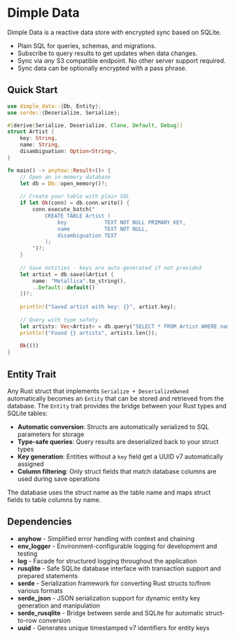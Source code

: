 # Dimple Data

Dimple Data is a reactive data store with encrypted sync based on SQLite.

- Plain SQL for queries, schemas, and migrations.
- Subscribe to query results to get updates when data changes.
- Sync via *any* S3 compatible endpoint. No other server support required.
- Sync data can be optionally encrypted with a pass phrase. 

## Quick Start

```rust
use dimple_data::{Db, Entity};
use serde::{Deserialize, Serialize};

#[derive(Serialize, Deserialize, Clone, Default, Debug)]
struct Artist {
    key: String,
    name: String,
    disambiguation: Option<String>,
}

fn main() -> anyhow::Result<()> {
    // Open an in-memory database
    let db = Db::open_memory()?;
    
    // Create your table with plain SQL
    if let Ok(conn) = db.conn.write() {
        conn.execute_batch("
            CREATE TABLE Artist (
                key            TEXT NOT NULL PRIMARY KEY,
                name           TEXT NOT NULL,
                disambiguation TEXT
            );
        ")?;
    }
    
    // Save entities - keys are auto-generated if not provided
    let artist = db.save(&Artist {
        name: "Metallica".to_string(),
        ..Default::default()
    })?;
    
    println!("Saved artist with key: {}", artist.key);
    
    // Query with type safety
    let artists: Vec<Artist> = db.query("SELECT * FROM Artist WHERE name = ?", &[&"Metallica"])?;
    println!("Found {} artists", artists.len());
    
    Ok(())
}
```

## Entity Trait

Any Rust struct that implements `Serialize + DeserializeOwned` automatically becomes an `Entity` that can be stored and retrieved from the database. The `Entity` trait provides the bridge between your Rust types and SQLite tables:

- **Automatic conversion**: Structs are automatically serialized to SQL parameters for storage
- **Type-safe queries**: Query results are deserialized back to your struct types
- **Key generation**: Entities without a `key` field get a UUID v7 automatically assigned
- **Column filtering**: Only struct fields that match database columns are used during save operations

The database uses the struct name as the table name and maps struct fields to table columns by name.

## Dependencies

- **anyhow** - Simplified error handling with context and chaining
- **env_logger** - Environment-configurable logging for development and testing
- **log** - Facade for structured logging throughout the application
- **rusqlite** - Safe SQLite database interface with transaction support and prepared statements
- **serde** - Serialization framework for converting Rust structs to/from various formats
- **serde_json** - JSON serialization support for dynamic entity key generation and manipulation
- **serde_rusqlite** - Bridge between serde and SQLite for automatic struct-to-row conversion
- **uuid** - Generates unique timestamped v7 identifiers for entity keys

